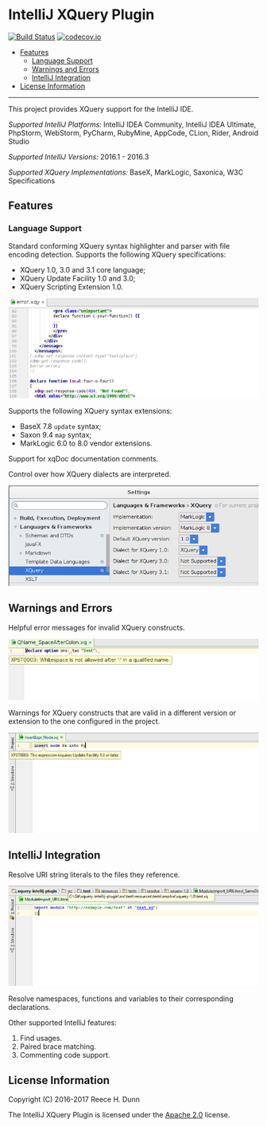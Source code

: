 # IntelliJ XQuery Plugin

[![Build Status](https://travis-ci.org/rhdunn/xquery-intellij-plugin.svg)](https://travis-ci.org/rhdunn/xquery-intellij-plugin)
[![codecov.io](https://codecov.io/github/rhdunn/xquery-intellij-plugin/coverage.svg)](https://codecov.io/github/rhdunn/xquery-intellij-plugin)

- [Features](#features)
  - [Language Support](#language-support)
  - [Warnings and Errors](#warnings-and-errors)
  - [IntelliJ Integration](#intellij-integration)
- [License Information](#license-information)

----------

This project provides XQuery support for the IntelliJ IDE.

_Supported IntelliJ Platforms:_ IntelliJ IDEA Community, IntelliJ IDEA Ultimate,
PhpStorm, WebStorm, PyCharm, RubyMine, AppCode, CLion, Rider, Android Studio

_Supported IntelliJ Versions:_ 2016.1 - 2016.3

_Supported XQuery Implementations:_ BaseX, MarkLogic, Saxonica, W3C Specifications

## Features

### Language Support

Standard conforming XQuery syntax highlighter and parser with file encoding
detection. Supports the following XQuery specifications:

*  XQuery 1.0, 3.0 and 3.1 core language;
*  XQuery Update Facility 1.0 and 3.0;
*  XQuery Scripting Extension 1.0.

![Syntax Highlighting](images/syntax-highlighting.png)

Supports the following XQuery syntax extensions:

*  BaseX 7.8 `update` syntax;
*  Saxon 9.4 `map` syntax;
*  MarkLogic 6.0 to 8.0 vendor extensions.

Support for xqDoc documentation comments.

Control over how XQuery dialects are interpreted.

![XQuery Settings](images/xquery-settings.png)

## Warnings and Errors

Helpful error messages for invalid XQuery constructs.

![Error Messages](images/error-messages.png)

Warnings for XQuery constructs that are valid in a different version or extension
to the one configured in the project.

![Require Different Version](images/require-different-version.png)

## IntelliJ Integration

Resolve URI string literals to the files they reference.

![Resolve URI Literals](images/resolve-uriliteral.png)

Resolve namespaces, functions and variables to their corresponding declarations.

Other supported IntelliJ features:

1.  Find usages.
2.  Paired brace matching.
3.  Commenting code support.

## License Information

Copyright (C) 2016-2017 Reece H. Dunn

The IntelliJ XQuery Plugin is licensed under the [Apache 2.0](LICENSE)
license.
